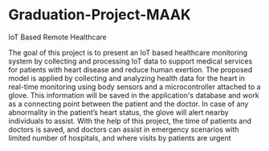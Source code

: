 # Graduation-Project-MAAK
IoT Based Remote Healthcare


The goal of this project is to present an IoT based healthcare monitoring system by 
collecting and processing IoT data to support medical services for patients with heart 
disease and reduce human exertion. The proposed model is applied by collecting and 
analyzing health data for the heart in real-time monitoring using body sensors and a 
microcontroller attached to a glove. This information will be saved in the application's 
database and work as a connecting point between the patient and the doctor. In case of any 
abnormality in the patient’s heart status, the glove will alert nearby individuals to assist. 
With the help of this project, the time of patients and doctors is saved, and doctors can 
assist in emergency scenarios with limited number of hospitals, and where visits by patients 
are urgent

